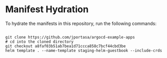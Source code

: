 
# Manifest Hydration

To hydrate the manifests in this repository, run the following commands:

```shell

git clone https://github.com/jportasa/argocd-example-apps
# cd into the cloned directory
git checkout a8faf03b51ab7bea1d71ccca858c7bcf44cbd3be
helm template . --name-template staging-helm-guestbook --include-crds
```